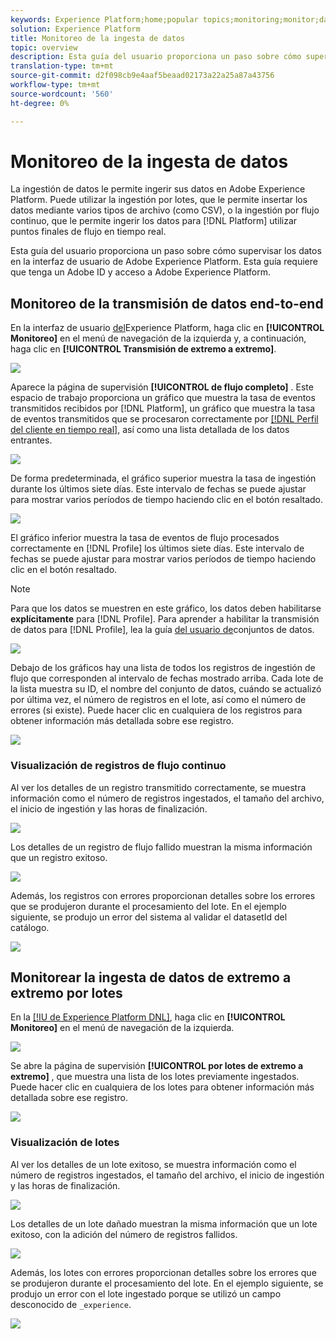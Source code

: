 ```yaml
---
keywords: Experience Platform;home;popular topics;monitoring;monitor;data flows;monitor ingestion;data ingestion;Data ingestion;view records;view batches;
solution: Experience Platform
title: Monitoreo de la ingesta de datos
topic: overview
description: Esta guía del usuario proporciona un paso sobre cómo supervisar los datos en la interfaz de usuario de Adobe Experience Platform. Esta guía requiere que tenga un Adobe ID y acceso a Adobe Experience Platform.
translation-type: tm+mt
source-git-commit: d2f098cb9e4aaf5beaad02173a22a25a87a43756
workflow-type: tm+mt
source-wordcount: '560'
ht-degree: 0%

---
```



# Monitoreo de la ingesta de datos

La ingestión de datos le permite ingerir sus datos en Adobe Experience Platform. Puede utilizar la ingestión por lotes, que le permite insertar los datos mediante varios tipos de archivo (como CSV), o la ingestión por flujo continuo, que le permite ingerir los datos para [!DNL Platform] utilizar puntos finales de flujo en tiempo real.

Esta guía del usuario proporciona un paso sobre cómo supervisar los datos en la interfaz de usuario de Adobe Experience Platform. Esta guía requiere que tenga un Adobe ID y acceso a Adobe Experience Platform.

## Monitoreo de la transmisión de datos end-to-end

En la interfaz de usuario [del](https://platform.adobe.com)Experience Platform, haga clic en **[!UICONTROL Monitoreo]** en el menú de navegación de la izquierda y, a continuación, haga clic en **[!UICONTROL Transmisión de extremo a extremo]**.

![](../images/quality/monitor-data-flows/click-streaming-end-to-end.png)

Aparece la página de supervisión **[!UICONTROL de flujo completo]** . Este espacio de trabajo proporciona un gráfico que muestra la tasa de eventos transmitidos recibidos por [!DNL Platform], un gráfico que muestra la tasa de eventos transmitidos que se procesaron correctamente por [[!DNL Perfil del cliente en tiempo real]](../../profile/home.md), así como una lista detallada de los datos entrantes.

![](../images/quality/monitor-data-flows/list-streams.png)

De forma predeterminada, el gráfico superior muestra la tasa de ingestión durante los últimos siete días. Este intervalo de fechas se puede ajustar para mostrar varios períodos de tiempo haciendo clic en el botón resaltado.

![](../images/quality/monitor-data-flows/list-streams-focus-on-top-graph.png)

El gráfico inferior muestra la tasa de eventos de flujo procesados correctamente en [!DNL Profile] los últimos siete días. Este intervalo de fechas se puede ajustar para mostrar varios períodos de tiempo haciendo clic en el botón resaltado.

>[!NOTE]
>
>Para que los datos se muestren en este gráfico, los datos deben habilitarse **explícitamente** para [!DNL Profile]. Para aprender a habilitar la transmisión de datos para [!DNL Profile], lea la guía [del usuario de](../../catalog/datasets/user-guide.md#enable-a-dataset-for-real-time-customer-profile)conjuntos de datos.

![](../images/quality/monitor-data-flows/list-streams-focus-on-bottom-graph.png)

Debajo de los gráficos hay una lista de todos los registros de ingestión de flujo que corresponden al intervalo de fechas mostrado arriba. Cada lote de la lista muestra su ID, el nombre del conjunto de datos, cuándo se actualizó por última vez, el número de registros en el lote, así como el número de errores (si existe). Puede hacer clic en cualquiera de los registros para obtener información más detallada sobre ese registro.

![](../images/quality/monitor-data-flows/list-streams-focus-on-streams.png)

### Visualización de registros de flujo continuo

Al ver los detalles de un registro transmitido correctamente, se muestra información como el número de registros ingestados, el tamaño del archivo, el inicio de ingestión y las horas de finalización.

![](../images/quality/monitor-data-flows/successful-streaming-record.png)

Los detalles de un registro de flujo fallido muestran la misma información que un registro exitoso.

![](../images/quality/monitor-data-flows/failed-batch.png)

Además, los registros con errores proporcionan detalles sobre los errores que se produjeron durante el procesamiento del lote. En el ejemplo siguiente, se produjo un error del sistema al validar el datasetId del catálogo.

![](../images/quality/monitor-data-flows/failed-batch-details.png)

## Monitorear la ingesta de datos de extremo a extremo por lotes

En la [[!IU de Experience Platform DNL]](https://platform.adobe.com), haga clic en **[!UICONTROL Monitoreo]** en el menú de navegación de la izquierda.

![](../images/quality/monitor-data-flows/click-monitoring.png)

Se abre la página de supervisión **[!UICONTROL por lotes de extremo a extremo]** , que muestra una lista de los lotes previamente ingestados. Puede hacer clic en cualquiera de los lotes para obtener información más detallada sobre ese registro.

![](../images/quality/monitor-data-flows/list-batches.png)

### Visualización de lotes

Al ver los detalles de un lote exitoso, se muestra información como el número de registros ingestados, el tamaño del archivo, el inicio de ingestión y las horas de finalización.

![](../images/quality/monitor-data-flows/successful-batch.png)

Los detalles de un lote dañado muestran la misma información que un lote exitoso, con la adición del número de registros fallidos.

![](../images/quality/monitor-data-flows/failed-streaming-record.png)

Además, los lotes con errores proporcionan detalles sobre los errores que se produjeron durante el procesamiento del lote. En el ejemplo siguiente, se produjo un error con el lote ingestado porque se utilizó un campo desconocido de `_experience`.

![](../images/quality/monitor-data-flows/failed-streaming-record-details.png)